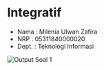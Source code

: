 # Integratif
* Nama  : Milenia Ulwan Zafira
* NRP   : 05311840000020
* Dept. : Teknologi Informasi

![Output Soal 1](https://raw.githubusercontent.com/MilenFifi/Integratif/master/Sceenshot%20(115).png)
